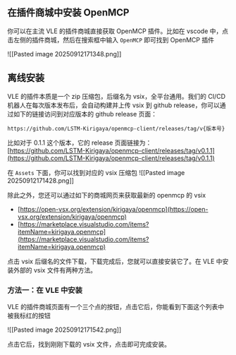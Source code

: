 ## 在插件商城中安装 OpenMCP

你可以在主流 VLE 的插件商城直接获取 OpenMCP 插件。比如在 vscode 中，点击左侧的插件商城，然后在搜索框中输入 `OpenMCP` 即可找到 OpenMCP 插件

![[Pasted image 20250912171348.png]]

## 离线安装

VLE 的插件本质是一个 zip 压缩包，后缀名为 vsix，全平台通用。我们的 CI/CD 机器人在每次版本发布后，会自动构建并上传 vsix 到 github release，你可以通过如下的链接访问到对应版本的 github release 页面：

```
https://github.com/LSTM-Kirigaya/openmcp-client/releases/tag/v{版本号}
```

比如对于 0.1.1 这个版本，它的 release 页面链接为：[https://github.com/LSTM-Kirigaya/openmcp-client/releases/tag/v0.1.1](https://github.com/LSTM-Kirigaya/openmcp-client/releases/tag/v0.1.1)

在 `Assets` 下面，你可以找到对应的 vsix 压缩包
![[Pasted image 20250912171428.png]]

除此之外，您还可以通过如下的商城网页来获取最新的 openmcp 的 vsix

- [https://open-vsx.org/extension/kirigaya/openmcp](https://open-vsx.org/extension/kirigaya/openmcp)
- [https://marketplace.visualstudio.com/items?itemName=kirigaya.openmcp](https://marketplace.visualstudio.com/items?itemName=kirigaya.openmcp)

点击 vsix 后缀名的文件下载，下载完成后，您就可以直接安装它了。在 VLE 中安装外部的 vsix 文件有两种方法。

### 方法一：在 VLE 中安装

VLE 的插件商城页面有一个三个点的按钮，点击它后，你能看到下面这个列表中被我标红的按钮

![[Pasted image 20250912171542.png]]

点击它后，找到刚刚下载的 vsix 文件，点击即可完成安装。